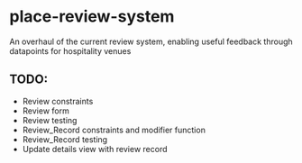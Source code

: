 # place-review-system
An overhaul of the current review system, enabling useful feedback through datapoints for hospitality venues 

## TODO:
- Review constraints
- Review form
- Review testing
- Review_Record constraints and modifier function
- Review_Record testing
- Update details view with review record
